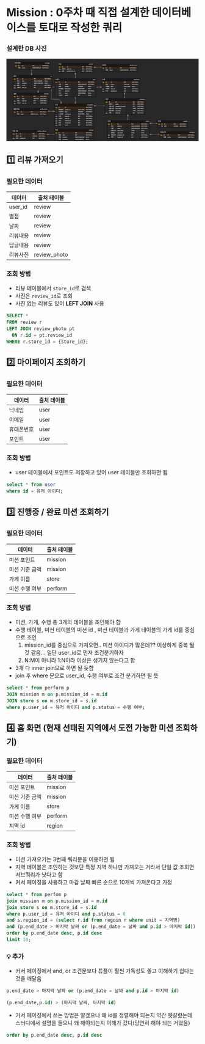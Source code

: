 # Mission : 0주차 때 **직접 설계한** 데이터베이스를 토대로 작성한 쿼리

### 설계한 DB 사진

![alt text](mission_erd.png)

## 1️⃣ 리뷰 가져오기

### 필요한 데이터

| 데이터   | 출처 테이블  |
| -------- | ------------ |
| user_id  | review       |
| 별점     | review       |
| 날짜     | review       |
| 리뷰내용 | review       |
| 답글내용 | review       |
| 리뷰사진 | review_photo |

### 조회 방법

- 리뷰 테이블에서 `store_id`로 검색
- 사진은 `review_id`로 조회
- 사진 없는 리뷰도 있어 **LEFT JOIN** 사용

```sql
SELECT *
FROM review r
LEFT JOIN review_photo pt
  ON r.id = pt.review_id
WHERE r.store_id = {store_id};
```

## 2️⃣ 마이페이지 조회하기

### 필요한 데이터

| 데이터     | 출처 테이블 |
| ---------- | ----------- |
| 닉네임     | user        |
| 이메일     | user        |
| 휴대폰번호 | user        |
| 포인트     | user        |

### 조회 방법

- user 테이블에서 포인트도 저장하고 있어 user 테이블만 조회하면 됨

```sql
select * from user
where id = 유저 아이디;
```

## 3️⃣ 진행중 / 완료 미션 조회하기

### 필요한 데이터

| 데이터         | 출처 테이블 |
| -------------- | ----------- |
| 미션 포인트    | mission     |
| 미션 기준 금액 | mission     |
| 가게 이름      | store       |
| 미션 수행 여부 | perform     |

### 조회 방법

- 미션, 가게, 수행 총 3개의 테이블을 조인해야 함
- 수행 테이블, 미션 테이블의 미션 id , 미션 테이블과 가게 테이블의 가게 id를 중심으로 조인
  1. mission_id를 중심으로 가져오면.. 미션 아이디가 많은데?? 이상하게 중복 될 것 같음… 일단 user_id로 먼저 조건분기하자
  2. N:M이 아니라 1:N이라 이상은 생기지 않는다고 함
- 3개 다 inner join으로 하면 될 듯함
- join 후 where 문으로 user_id, 수행 여부로 조건 분기하면 될 듯

```sql
select * from perform p
JOIN mission m on p.mission_id = m.id
JOIN store s on m.store_id = s.id
where p.user_id = 유저 아이디 and p.status = 수행 여부;
```

## 4️⃣ 홈 화면 (현재 선태된 지역에서 도전 가능한 미션 조회하기)

### 필요한 데이터

| 데이터         | 출처 테이블 |
| -------------- | ----------- |
| 미션 포인트    | mission     |
| 미션 기준 금액 | mission     |
| 가게 이름      | store       |
| 미션 수행 여부 | perform     |
| 지역 id        | region      |

### 조회 방법

- 미션 가져오기는 3번째 쿼리문을 이용하면 됨
- 지역 테이블은 조인하는 것보단 특정 지역 하나만 가져오는 거라서 단일 값 조회면 서브쿼리가 낫다고 함
- 커서 페이징을 사용하고 마감 날짜 빠른 순으로 10개씩 가져온다고 가정

```sql
select * from perfom p
join mission m on p.mission_id = m.id
join store s on m.store_id = s.id
where p.user_id = 유저 아이디 and p.status = 0
and s.region_id = (select r.id from regoin r where unit = 지역명)
and (p.end_date > 마지막 날짜 or (p.end_date = 날짜 and p.id > 마지막 id))
order by p.end_date desc, p.id desc
limit 10;
```

### 💡 추가

- 커서 페이징에서 and, or 조건문보다 튜플이 훨씬 가독성도 좋고 이해하기 쉽다는 것을 깨달음

```sql
p.end_date > 마지막 날짜 or (p.end_date = 날짜 and p.id > 마지막 id)
```

```sql
(p.end_date,p.id) > (마지막 날짜, 마지막 id)
```

- 커서 페이징에서 쓰는 방법은 알겠으나 왜 id를 정렬해야 되는지 약간 헷갈렸는데
  스터디에서 설명을 들으니 왜 해야되는지 이해가 갔다(당연히 해야 되는 거였음)

```sql
order by p.end_date desc, p.id desc
```
